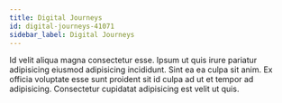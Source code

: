 ```yaml
---
title: Digital Journeys
id: digital-journeys-41071
sidebar_label: Digital Journeys
---
```


Id velit aliqua magna consectetur esse. Ipsum ut quis irure pariatur adipisicing eiusmod adipisicing incididunt. Sint ea ea culpa sit anim. Ex officia voluptate esse sunt proident sit id culpa ad ut et tempor ad adipisicing. Consectetur cupidatat adipisicing est velit ut quis.


